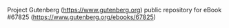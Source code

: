 Project Gutenberg (https://www.gutenberg.org) public repository for
eBook #67825 (https://www.gutenberg.org/ebooks/67825)
